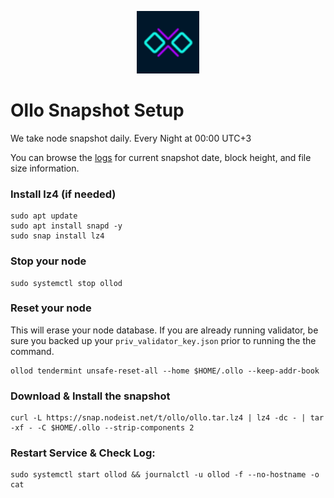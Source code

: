 <p align="center">
  <img height="100" height="auto" src="https://raw.githubusercontent.com/Nodeist/Kurulumlar/main/logos/ollo.png">
</p>



# Ollo Snapshot Setup
We take node snapshot daily.
Every Night at 00:00 UTC+3

You can browse the [logs](https://snap.nodeist.net/t/ollo/log.txt) for current snapshot date, block height, and file size information.

### Install lz4 (if needed)
```
sudo apt update
sudo apt install snapd -y
sudo snap install lz4
```

### Stop your node
```
sudo systemctl stop ollod
```

### Reset your node
This will erase your node database. If you are already running validator, be sure you backed up your `priv_validator_key.json` prior to running the the command.

```
ollod tendermint unsafe-reset-all --home $HOME/.ollo --keep-addr-book
```

### Download & Install the snapshot
```
curl -L https://snap.nodeist.net/t/ollo/ollo.tar.lz4 | lz4 -dc - | tar -xf - -C $HOME/.ollo --strip-components 2
```

### Restart Service & Check Log:
```
sudo systemctl start ollod && journalctl -u ollod -f --no-hostname -o cat
```
